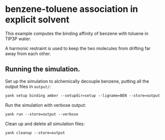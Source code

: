 # benzene-toluene association in explicit solvent

This example computes the binding affinity of benzene with toluene in TIP3P water.

A harmonic restraint is used to keep the two molecules from drifting far away from each other.

## Running the simulation.

Set up the simulation to alchemically decouple benzene, putting all the output files in `output/`:
```tcsh
yank setup binding amber --setupdir=setup --ligname=BEN --store=output --iterations=1000 --restraints=harmonic --temperature=300*kelvin --pressure=1*atmospheres --minimize --verbose
```

Run the simulation with verbose output:
```tcsh
yank run --store=output --verbose
```

Clean up and delete all simulation files:
```tcsh
yank cleanup --store=output
```

